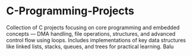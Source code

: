# C-Programming-Projects
Collection of C projects focusing on core programming and embedded concepts — DMA handling, file operations, structures, and advanced control flow using loops. Includes implementations of key data structures like linked lists, stacks, queues, and trees for practical learning.
Balu
